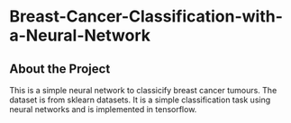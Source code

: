 # Breast-Cancer-Classification-with-a-Neural-Network
## About the Project
This is a simple neural network to classicify breast cancer tumours.
The dataset is from sklearn datasets.
It is a simple classification task using neural networks and is implemented in tensorflow.
